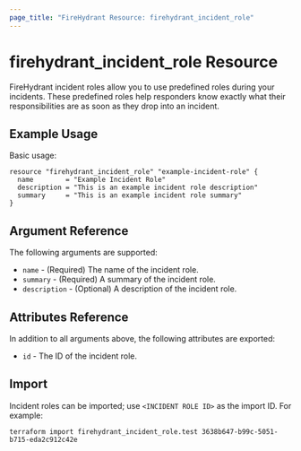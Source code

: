 ```yaml
---
page_title: "FireHydrant Resource: firehydrant_incident_role"
---
```


# firehydrant_incident_role Resource

FireHydrant incident roles allow you to use predefined roles during your
incidents. These predefined roles help responders know exactly what their
responsibilities are as soon as they drop into an incident.

## Example Usage

Basic usage:
```hcl
resource "firehydrant_incident_role" "example-incident-role" {
  name        = "Example Incident Role"
  description = "This is an example incident role description"
  summary     = "This is an example incident role summary"
}
```

## Argument Reference

The following arguments are supported:

* `name` - (Required) The name of the incident role.
* `summary` - (Required) A summary of the incident role.
* `description` - (Optional) A description of the incident role.

## Attributes Reference

In addition to all arguments above, the following attributes are exported:

* `id` - The ID of the incident role.

## Import

Incident roles can be imported; use `<INCIDENT ROLE ID>` as the import ID. For example:

```shell
terraform import firehydrant_incident_role.test 3638b647-b99c-5051-b715-eda2c912c42e
```